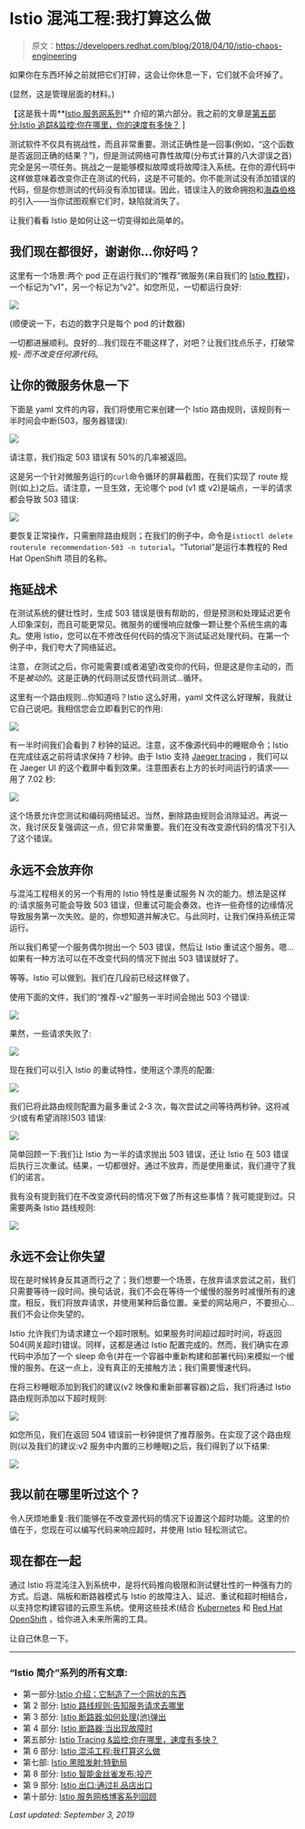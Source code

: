 # Istio 混沌工程:我打算这么做

> 原文：<https://developers.redhat.com/blog/2018/04/10/istio-chaos-engineering>

如果你在东西坏掉之前就把它们打碎，这会让你休息一下，它们就不会坏掉了。

(显然，这是管理层面的材料。)

【这是我十周**[Istio 服务网系列](https://developers.redhat.com/topics/service-mesh/)** 介绍的第六部分。我之前的文章是[第五部分:Istio 追踪&监控:你在哪里，你的速度有多快？](https://developers.redhat.com/blog/2018/04/03/istio-tracing-monitoring/) ]

测试软件不仅具有挑战性，而且非常重要。测试正确性是一回事(例如，“这个函数是否返回正确的结果？”)，但是测试网络可靠性故障(分布式计算的八大谬误之首)完全是另一项任务。挑战之一是能够模拟故障或将故障注入系统。在你的源代码中这样做意味着改变你正在测试的代码，这是不可能的。你不能测试没有添加错误的代码，但是你想测试的代码没有添加错误。因此，错误注入的致命拥抱和[海森伯格](https://en.wikipedia.org/wiki/Heisenbug)的引入——当你试图观察它们时，缺陷就消失了。

让我们看看 Istio 是如何让这一切变得如此简单的。

## 我们现在都很好，谢谢你...你好吗？

这里有一个场景:两个 pod 正在运行我们的“推荐”微服务(来自我们的 [Istio 教程](http://bit.ly/istio-tutorial))，一个标记为“v1”，另一个标记为“v2”。如您所见，一切都运行良好:

![](img/8191635ec1678d3de5c49197dfc06c46.png)

(顺便说一下，右边的数字只是每个 pod 的计数器)

一切都进展顺利。良好的...我们现在不能这样了，对吧？让我们找点乐子，打破常规- *而不改变任何源代码*。

## 让你的微服务休息一下

下面是 yaml 文件的内容，我们将使用它来创建一个 Istio 路由规则，该规则有一半时间会中断(503，服务器错误):

![](img/687b74c2a92fe76a119d8c6c49459d58.png)

请注意，我们指定 503 错误有 50%的几率被返回。

这是另一个针对微服务运行的`curl`命令循环的屏幕截图，在我们实现了 route 规则(如上)之后。请注意，一旦生效，无论哪个 pod (v1 或 v2)是端点，一半的请求都会导致 503 错误:

![](img/f16db3ca322455e2f94addb3b838f71b.png)

要恢复正常操作，只需删除路由规则；在我们的例子中，命令是`istioctl delete routerule recommendation-503 -n tutorial`。“Tutorial”是运行本教程的 Red Hat OpenShift 项目的名称。

## 拖延战术

在测试系统的健壮性时，生成 503 错误是很有帮助的，但是预测和处理延迟更令人印象深刻，而且可能更常见。微服务的缓慢响应就像一颗让整个系统生病的毒丸。使用 Istio，您可以在不修改任何代码的情况下测试延迟处理代码。在第一个例子中，我们夸大了网络延迟。

注意，*在*测试之后，你可能需要(或者渴望)改变你的代码，但是这是你主动的，而不是*被动的*。这是正确的代码测试反馈代码测试...循环。

这里有一个路由规则...你知道吗？Istio 这么好用，yaml 文件这么好理解，我就让它自己说吧。我相信您会立即看到它的作用:

![](img/300fd9fa2a8d18dbfa8c4e77e3f90264.png)

有一半时间我们会看到 7 秒钟的延迟。注意，这不像源代码中的睡眠命令；Istio 在完成往返之前将请求保持 7 秒钟。由于 Istio 支持 [Jaeger tracing](https://developers.redhat.com/blog/2018/04/03/istio-tracing-monitoring/) ，我们可以在 Jaeger UI 的这个截屏中看到效果。注意图表右上方的长时间运行的请求——用了 7.02 秒:

![](img/2ff1625b75254e268b999fd2504128fe.png)

这个场景允许您测试和编码网络延迟。当然，删除路由规则会消除延迟。再说一次，我讨厌反复强调这一点，但它非常重要。我们在没有改变源代码的情况下引入了这个错误。

## 永远不会放弃你

与混沌工程相关的另一个有用的 Istio 特性是重试服务 N 次的能力。想法是这样的:请求服务可能会导致 503 错误，但重试可能会奏效。也许一些奇怪的边缘情况导致服务第一次失败。是的，你想知道并解决它。与此同时，让我们保持系统正常运行。

所以我们希望一个服务偶尔抛出一个 503 错误，然后让 Istio 重试这个服务。嗯...如果有一种方法可以在不改变代码的情况下抛出 503 错误就好了。

等等。Istio 可以做到。我们在几段前已经这样做了。

使用下面的文件，我们的“推荐-v2”服务一半时间会抛出 503 个错误:

![](img/3f3a5ce6ec6e1702f9757039f80c8e9d.png)

果然，一些请求失败了:

![](img/aa0de7c3b84ee297f10ec4b281357744.png)

现在我们可以引入 Istio 的重试特性，使用这个漂亮的配置:

![](img/809f0b03da314a93a7509ad6a0a63b4d.png)

我们已将此路由规则配置为最多重试 2-3 次，每次尝试之间等待两秒钟。这将减少(或有希望消除)503 错误:

![](img/851fd63cae9fc4acfed0501cb611bf72.png)

简单回顾一下:我们让 Istio 为一半的请求抛出 503 错误，还让 Istio 在 503 错误后执行三次重试。结果，一切都很好。通过不放弃，而是使用重试，我们遵守了我们的诺言。

我有没有提到我们在不改变源代码的情况下做了所有这些事情？我可能提到过。只需要两条 Istio 路线规则:

![](img/d2c9d47ec0cece2f97ee231eef135b96.png)

## 永远不会让你失望

现在是时候转身反其道而行之了；我们想要一个场景，在放弃请求尝试之前，我们只需要等待一段时间。换句话说，我们不会在等待一个缓慢的服务时减慢所有的速度。相反，我们将放弃请求，并使用某种后备位置。亲爱的网站用户，不要担心...我们不会让你失望的。

Istio 允许我们为请求建立一个超时限制。如果服务时间超过超时时间，将返回 504(网关超时)错误。同样，这都是通过 Istio 配置完成的。然而，我们确实在源代码中添加了一个 sleep 命令(并在一个容器中重新构建和部署代码)来模拟一个缓慢的服务。在这一点上，没有真正的无接触方法；我们需要慢速代码。

在将三秒睡眠添加到我们的建议(v2 映像和重新部署容器)之后，我们将通过 Istio 路由规则添加以下超时规则:

![](img/50b1021d1f2e3615a15960f33b44df55.png)

如您所见，我们在返回 504 错误前一秒钟提供了推荐服务。在实现了这个路由规则(以及我们的建议:v2 服务中内置的三秒睡眠)之后，我们得到了以下结果:

![](img/eb811a59488a7a07087480d691d9094e.png)

## 我以前在哪里听过这个？

令人厌烦地重复:我们能够在不改变源代码的情况下设置这个超时功能。这里的价值在于，您现在可以编写代码来响应超时，并使用 Istio 轻松测试它。

## 现在都在一起

通过 Istio 将混沌注入到系统中，是将代码推向极限和测试健壮性的一种强有力的方式。后退、隔板和断路器模式与 Istio 的故障注入、延迟、重试和超时相结合，以支持您构建容错的云原生系统。使用这些技术(结合 [Kubernetes](https://developers.redhat.com/topics/kubernetes/) 和 [Red Hat OpenShift](https://developers.redhat.com/products/openshift/overview/) ，给你进入未来所需的工具。

让自己休息一下。

* * *

### “Istio 简介”系列的所有文章:

*   第一部分:[Istio 介绍；它制造了一个网状的东西](https://developers.redhat.com/topics/service-mesh/)
*   第 2 部分: [Istio 路线规则:告知服务请求去哪里](https://developers.redhat.com/blog/2018/03/13/istio-route-rules-service-requests/)
*   第 3 部分: [Istio 断路器:如何处理(池)弹出](https://developers.redhat.com/blog/2018/03/20/istio-circuit-breaker-pool-ejection/)
*   第 4 部分: [Istio 断路器:当出现故障时](https://developers.redhat.com/blog/2018/03/27/istio-circuit-breaker-when-failure-is-an-option/)
*   第五部分: [Istio Tracing &监控:你在哪里，速度有多快？](https://developers.redhat.com/blog/2018/04/03/istio-tracing-monitoring/)
*   第 6 部分: [Istio 混沌工程:我打算这么做](https://developers.redhat.com/blog/2018/04/10/istio-chaos-engineering/)
*   第七部: [Istio 黑暗发射:特勤局](https://developers.redhat.com/blog/2018/04/17/istio-dark-launch-secret-services/)
*   第 8 部分: [Istio 智能金丝雀发布:投产](https://developers.redhat.com/blog/2018/04/24/istio-smart-canary-launch/)
*   第 9 部分: [Istio 出口:通过礼品店出口](https://developers.redhat.com/blog/2018/05/01/istio-egress-exit-through-the-gift-shop/)
*   第十部分: [Istio 服务网格博客系列回顾](https://developers.redhat.com/blog/2018/05/07/istio-service-mesh-blog-series-recap/)

*Last updated: September 3, 2019*